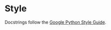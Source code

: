 # Style

Docstrings follow the [Google Python Style Guide](https://github.com/google/styleguide/blob/gh-pages/pyguide.md#38-comments-and-docstrings).
